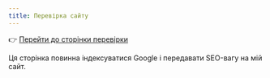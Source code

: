 ```yaml
---
title: Перевірка сайту
---
```


👉 [Перейти до сторінки перевірки](https://www.goodbusinesscomm.com/siteverify.php?site=ukrainediscovercom.com)

Ця сторінка повинна індексуватися Google і передавати SEO-вагу на мій сайт.

